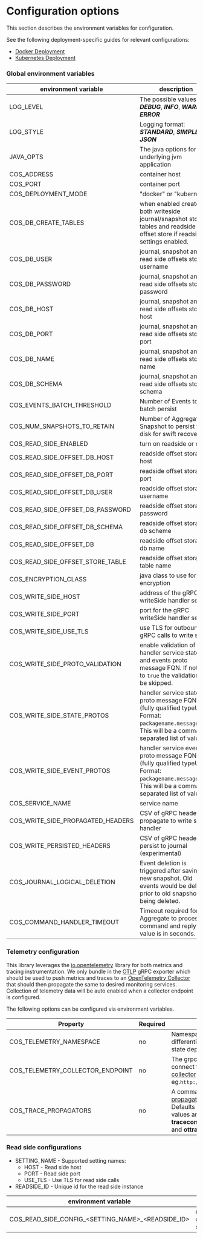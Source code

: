 # Configuration options

This section describes the environment variables for configuration.

See the following deployment-specific guides for relevant configurations:

- [Docker Deployment](./docker-deployment.md)
- [Kubernetes Deployment](./kubernetes-deployment.md)

### Global environment variables

| environment variable | description | default |
|--- | --- | --- |
| LOG_LEVEL | The possible values are: _**DEBUG**_, _**INFO**_, _**WARN**_, _**ERROR**_ | DEBUG |
| LOG_STYLE | Logging format: _**STANDARD**_, _**SIMPLE**_, _**JSON**_ | _**JSON**_ |
| JAVA_OPTS | The java options for the underlying jvm application | -Xms256M -Xmx1G -XX:+UseG1GC |
| COS_ADDRESS | container host | 0.0.0.0 |
| COS_PORT | container port | 9000 |
| COS_DEPLOYMENT_MODE | "docker" or "kubernetes" | "docker" |
| COS_DB_CREATE_TABLES | when enabled create both writeside journal/snapshot store tables and readside offset store if readside settings enabled. | false |
| COS_DB_USER | journal, snapshot and read side offsets store username | postgres |
| COS_DB_PASSWORD | journal, snapshot and read side offsets store password | changeme |
| COS_DB_HOST | journal, snapshot and read side offsets store host | localhost |
| COS_DB_PORT | journal, snapshot and read side offsets store port | 5432 |
| COS_DB_NAME | journal, snapshot and read side offsets store db name | postgres |
| COS_DB_SCHEMA | journal, snapshot and read side offsets store db schema | public |
| COS_EVENTS_BATCH_THRESHOLD | Number of Events to batch persist | 100 |
| COS_NUM_SNAPSHOTS_TO_RETAIN | Number of Aggregate Snapshot to persist to disk for swift recovery | 2 |
| COS_READ_SIDE_ENABLED | turn on readside or not | false |
| COS_READ_SIDE_OFFSET_DB_HOST | readside offset storage host | localhost |
| COS_READ_SIDE_OFFSET_DB_PORT | readside offset storage port | 5432 |
| COS_READ_SIDE_OFFSET_DB_USER | readside offset storage username | postgres |
| COS_READ_SIDE_OFFSET_DB_PASSWORD | readside offset storage password | changeme |
| COS_READ_SIDE_OFFSET_DB_SCHEMA | readside offset storage db scheme | postgres |
| COS_READ_SIDE_OFFSET_DB | readside offset storage db name | postgres |
| COS_READ_SIDE_OFFSET_STORE_TABLE | readside offset storage table name | read_side_offsets |
| COS_ENCRYPTION_CLASS | java class to use for encryption | <none> |
| COS_WRITE_SIDE_HOST | address of the gRPC writeSide handler service | <none> |
| COS_WRITE_SIDE_PORT | port for the gRPC writeSide handler service | <none> |
| COS_WRITE_SIDE_USE_TLS | use TLS for outbound gRPC calls to write side | false |
| COS_WRITE_SIDE_PROTO_VALIDATION | enable validation of the handler service states and events proto message FQN. If not set to `true` the validation will be skipped.  | false |
| COS_WRITE_SIDE_STATE_PROTOS | handler service states proto message FQN (fully qualified typeUrl). Format: `packagename.messagename`. This will be a comma separated list of values | <none> |
| COS_WRITE_SIDE_EVENT_PROTOS | handler service events proto message FQN (fully qualified typeUrl). Format: `packagename.messagename`. This will be a comma separated list of values | <none> |
| COS_SERVICE_NAME | service name | chiefofstate |
| COS_WRITE_SIDE_PROPAGATED_HEADERS | CSV of gRPC headers to propagate to write side handler | <none> |
| COS_WRITE_PERSISTED_HEADERS | CSV of gRPC headers to persist to journal (experimental) | <none> |
| COS_JOURNAL_LOGICAL_DELETION | Event deletion is triggered after saving a new snapshot. Old events would be deleted prior to old snapshots being deleted. | false |
| COS_COMMAND_HANDLER_TIMEOUT | Timeout required for the Aggregate to process command and reply. The value is in seconds. | 5 |

### Telemetry configuration

This library leverages the [io.opentelemetry](https://opentelemetry.io/docs/java/) library
for both metrics and tracing instrumentation. We only bundle in the [OTLP](https://github.com/open-telemetry/opentelemetry-specification/blob/main/specification/protocol/otlp.md) gRPC exporter which
should be used to push metrics and traces to an [OpenTelemetry Collector](https://opentelemetry.io/docs/collector/)
that should then propagate the same to desired monitoring services. Collection of telemetry data will be auto enabled
when a collector endpoint is configured.

The following options can be configured via environment variables.

Property | Required | Description
--- | --- | ---
COS_TELEMETRY_NAMESPACE | no | Namespace to be used to differentiate different chief of state deployments
COS_TELEMETRY_COLLECTOR_ENDPOINT | no | The grpc endpoint to be use to connect to an [opentelemetry collector](https://opentelemetry.io/docs/collector/) eg.`http://otlp.collector:4317`
COS_TRACE_PROPAGATORS | no | A comma separated list of [propagators](https://github.com/open-telemetry/opentelemetry-specification/blob/main/specification/context/api-propagators.md#propagators-distribution) to enable. Defaults to `b3multi`. Valid values are **b3**, **b3multi**, **tracecontext**, **baggage**, **jaeger** and **ottracer**

### Read side configurations

- SETTING_NAME - Supported setting names:
    - HOST - Read side host
    - PORT - Read side port
    - USE_TLS - Use TLS for read side calls
- READSIDE_ID - Unique id for the read side instance

| environment variable | description | default |
|--- | --- | --- |
| COS_READ_SIDE_CONFIG_<SETTING_NAME>_<READSIDE_ID> | readside configuration settings | <none> |
